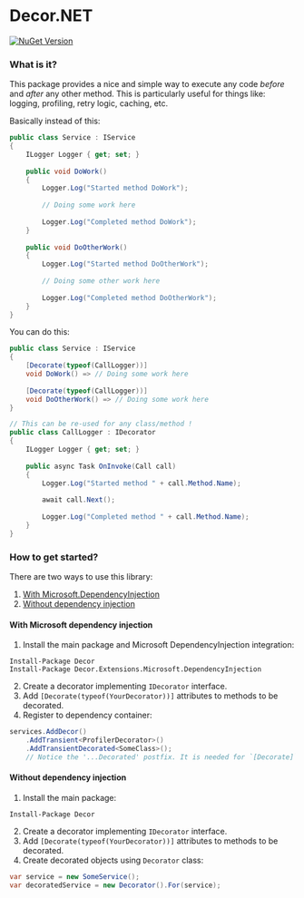 # Decor.NET
[![NuGet Version](https://img.shields.io/nuget/v/Decor.svg)](https://www.nuget.org/packages/Decor "NuGet Version")

### What is it?
This package provides a nice and simple way to execute any code *before* and *after* any other method. This is particularly useful for things like: logging, profiling, retry logic, caching, etc.

Basically instead of this:
```csharp
public class Service : IService
{
    ILogger Logger { get; set; }
    
    public void DoWork()
    {
        Logger.Log("Started method DoWork");
        
        // Doing some work here
        
        Logger.Log("Completed method DoWork");
    }
    
    public void DoOtherWork()
    {
        Logger.Log("Started method DoOtherWork");
        
        // Doing some other work here
        
        Logger.Log("Completed method DoOtherWork");
    }
}
```
You can do this:
```csharp
public class Service : IService
{
    [Decorate(typeof(CallLogger))]
    void DoWork() => // Doing some work here
    
    [Decorate(typeof(CallLogger))]
    void DoOtherWork() => // Doing some work here
}

// This can be re-used for any class/method !
public class CallLogger : IDecorator
{
    ILogger Logger { get; set; }
    
    public async Task OnInvoke(Call call)
    {
        Logger.Log("Started method " + call.Method.Name);
        
        await call.Next();
        
        Logger.Log("Completed method " + call.Method.Name);
    }
}
```

### How to get started?
There are two ways to use this library:
1. [With Microsoft.DependencyInjection](#with-microsoft-dependency-injection)
2. [Without dependency injection](#without-dependency-injection)

#### With Microsoft dependency injection
1. Install the main package and Microsoft DependencyInjection integration:
```
Install-Package Decor
Install-Package Decor.Extensions.Microsoft.DependencyInjection
```
2. Create a decorator implementing `IDecorator` interface.
3. Add `[Decorate(typeof(YourDecorator))]` attributes to methods to be decorated.
4. Register to dependency container:
```csharp
services.AddDecor()
    .AddTransient<ProfilerDecorator>()
    .AddTransientDecorated<SomeClass>(); 
    // Notice the '...Decorated' postfix. It is needed for `[Decorate]` attribute to take effect.
```

#### Without dependency injection
1. Install the main package:
```
Install-Package Decor
```
2. Create a decorator implementing `IDecorator` interface.
3. Add `[Decorate(typeof(YourDecorator))]` attributes to methods to be decorated.
4. Create decorated objects using `Decorator` class:
```csharp
var service = new SomeService();
var decoratedService = new Decorator().For(service);
```
